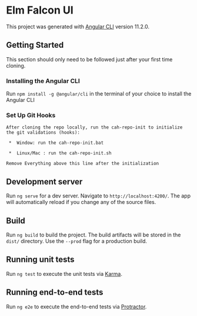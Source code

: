 # Elm Falcon UI
This project was generated with [Angular CLI](https://github.com/angular/angular-cli) version 11.2.0.

## Getting Started
This section should only need to be followed just after your first time cloning.

### Installing the Angular CLI
Run `npm install -g @angular/cli` in the terminal of your choice to install the Angular CLI

### Set Up Git Hooks
```
After cloning the repo locally, run the cah-repo-init to initialize the git validations (hooks):

 *  Window: run the cah-repo-init.bat 

 *  Linux/Mac : run the cah-repo-init.sh 

Remove Everything above this line after the initialization
```

## Development server
Run `ng serve` for a dev server. Navigate to `http://localhost:4200/`. The app will automatically reload if you change any of the source files.

## Build
Run `ng build` to build the project. The build artifacts will be stored in the `dist/` directory. Use the `--prod` flag for a production build.

## Running unit tests
Run `ng test` to execute the unit tests via [Karma](https://karma-runner.github.io).

## Running end-to-end tests
Run `ng e2e` to execute the end-to-end tests via [Protractor](http://www.protractortest.org/).

